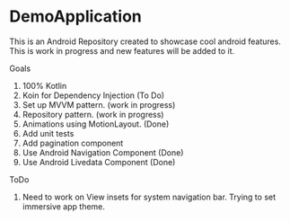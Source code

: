 # DemoApplication

This is an Android Repository created to showcase cool android features. This is work in progress and new features will be 
added to it.

Goals 
1. 100% Kotlin
2. Koin for Dependency Injection (To Do) 
3. Set up MVVM pattern. (work in progress) 
4. Repository pattern. (work in progress) 
5. Animations using MotionLayout. (Done)
6. Add unit tests
7. Add pagination component 
8. Use Android Navigation Component (Done)
9. Use Android Livedata Component (Done)

ToDo 
1. Need to work on View insets for system navigation bar.
Trying to set immersive app theme.


